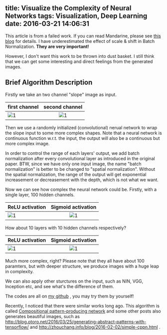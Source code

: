 title: Visualize the Complexity of Neural Networks
tags: Visualization, Deep Learning
date: 2016-03-21 14:06:31
---

This article is from a failed work. If you can read Mandarine, please see [this blog](http://blog.csdn.net/happynear/article/details/46583811) for details.
I have underestimated the effect of scale & shift in Batch Normalization. **They are very important!**

However, I don't want this work to be thrown into dust basket. I still think that we can get some interesting and direct feelings from the generated images. 

Brief Algorithm Description
----------

Firstly we take an two channel "slope" image as input.

| first channel         | second channel        |
| ----------------------|:---------------------:|
| ![1](https://raw.githubusercontent.com/happynear/DeepVisualization/master/NNComplexity/img/vert.png)    | ![1](https://raw.githubusercontent.com/happynear/DeepVisualization/master/NNComplexity/img/hori.png)    |

Then we use a randomly initialized (convolutional) nerual network to wrap the slope input to some more complex shapes. Note that a neural network is continuous function w.r.t. the input, the output will also be a continuous but more complex image.

In order to control the range of each layers' output, we add batch normalization after every convolutional layer as introduced in the original paper. BTW, since we have only one input image, the name "batch normalization" is better to be changed to "spatial normalization". Without the spatial normalization, the range of the output will get exponential increasement or decreasement with the depth, which is not what we want.

Now we can see how complex the neural network could be. Firstly, with a single layer, 100 hidden channels.

| ReLU activation          | Sigmoid activation          |
| -------------------------|:---------------------------:|
| ![1](https://raw.githubusercontent.com/happynear/DeepVisualization/master/NNComplexity/img/1conv_relu.png) | ![1](https://raw.githubusercontent.com/happynear/DeepVisualization/master/NNComplexity/img/1conv_sigmoid.png) |

How about 10 layers with 10 hidden channels respectively?

| ReLU activation           | Sigmoid activation            |
| --------------------------|:-----------------------------:|
| ![1](https://raw.githubusercontent.com/happynear/DeepVisualization/master/NNComplexity/img/10conv_relu.png) | ![1](https://raw.githubusercontent.com/happynear/DeepVisualization/master/NNComplexity/img/10conv_sigmoid.png)  |

Much more complex, right? Please note that they all have about 100 paramters, but with deeper structure, we produce images with a huge leap in complexity.

We can also apply other sturctures on the input, such as NIN, VGG, Inception etc, and see what's the difference of them. 

The codes are all on [my github](https://github.com/happynear/DeepVisualization/tree/master/NNComplexity) , you may try them by yourself!

Recently, I noticed that there were similar works long ago. This algorithm is called [Compositional pattern-producing network](https://en.wikipedia.org/wiki/Compositional_pattern-producing_network) and some other posts also generates beautiful images, such as http://blog.otoro.net/2016/03/25/generating-abstract-patterns-with-tensorflow/ and http://zhouchang.info/blog/2016-02-02/simple-cppn.html .